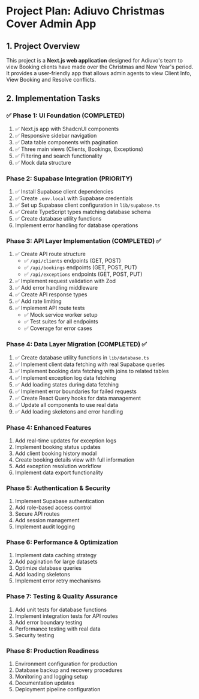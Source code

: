 # Project Plan: Adiuvo Christmas Cover Admin App

## 1. Project Overview

This project is a **Next.js web application** designed for Adiuvo's team to view Booking clients have made over the Christmas and New Year's period. It provides a user-friendly app that allows admin agents to view Client Info, View Booking and Resolve conflicts.

## 2. Implementation Tasks

### ✅ Phase 1: UI Foundation (COMPLETED)
1. ✅ Next.js app with ShadcnUI components
2. ✅ Responsive sidebar navigation
3. ✅ Data table components with pagination
4. ✅ Three main views (Clients, Bookings, Exceptions)
5. ✅ Filtering and search functionality
6. ✅ Mock data structure

### Phase 2: Supabase Integration (PRIORITY)
1. ✅ Install Supabase client dependencies
2. ✅ Create `.env.local` with Supabase credentials
3. ✅ Set up Supabase client configuration in `lib/supabase.ts`
4. ✅ Create TypeScript types matching database schema
5. ✅ Create database utility functions
6. Implement error handling for database operations

### Phase 3: API Layer Implementation (COMPLETED) ✅
1. ✅ Create API route structure
   - ✅ `/api/clients` endpoints (GET, POST)
   - ✅ `/api/bookings` endpoints (GET, POST, PUT)
   - ✅ `/api/exceptions` endpoints (GET, POST, PUT)
2. ✅ Implement request validation with Zod
3. ✅ Add error handling middleware
4. ✅ Create API response types
5. ✅ Add rate limiting
6. ✅ Implement API route tests
   - ✅ Mock service worker setup
   - ✅ Test suites for all endpoints
   - ✅ Coverage for error cases

### Phase 4: Data Layer Migration (COMPLETED) ✅
1. ✅ Create database utility functions in `lib/database.ts`
2. ✅ Implement client data fetching with real Supabase queries
3. ✅ Implement booking data fetching with joins to related tables
4. ✅ Implement exception log data fetching
5. ✅ Add loading states during data fetching
6. ✅ Implement error boundaries for failed requests
7. ✅ Create React Query hooks for data management
8. ✅ Update all components to use real data
9. ✅ Add loading skeletons and error handling

### Phase 4: Enhanced Features
1. Add real-time updates for exception logs
2. Implement booking status updates
3. Add client booking history modal
4. Create booking details view with full information
5. Add exception resolution workflow
6. Implement data export functionality

### Phase 5: Authentication & Security
1. Implement Supabase authentication
2. Add role-based access control
3. Secure API routes
4. Add session management
5. Implement audit logging

### Phase 6: Performance & Optimization
1. Implement data caching strategy
2. Add pagination for large datasets
3. Optimize database queries
4. Add loading skeletons
5. Implement error retry mechanisms

### Phase 7: Testing & Quality Assurance
1. Add unit tests for database functions
2. Implement integration tests for API routes
3. Add error boundary testing
4. Performance testing with real data
5. Security testing

### Phase 8: Production Readiness
1. Environment configuration for production
2. Database backup and recovery procedures
3. Monitoring and logging setup
4. Documentation updates
5. Deployment pipeline configuration
